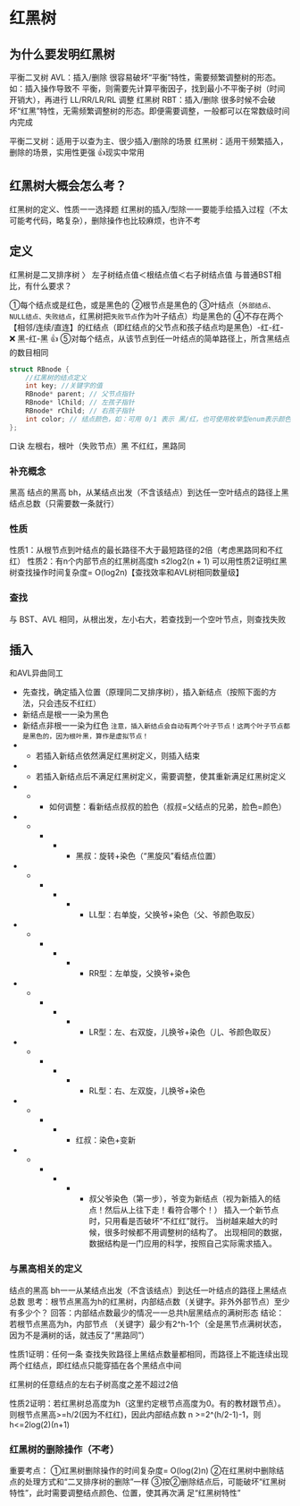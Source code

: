 # 红黑树
## 为什么要发明红黑树
平衡二叉树 AVL：插入/删除 很容易破坏“平衡”特性，需要频繁调整树的形态。如：插入操作导致不
平衡，则需要先计算平衡因子，找到最小不平衡子树（时间开销大），再进行 LL/RR/LR/RL 调整
红黑树 RBT：插入/删除 很多时候不会破坏“红黑”特性，无需频繁调整树的形态。即便需要调整，一般都可以在常数级时间内完成

平衡二叉树：适用于以查为主、很少插入/删除的场景
红黑树：适用干频繁插入，删除的场景，实用性更强 👍现实中常用

## 红黑树大概会怎么考？
红黑树的定义、性质一一选择题
红黑树的插入/型除一一要能手绘插入过程（不太可能考代码，略复杂），删除操作也比较麻烦，也许不考

## 定义
红黑树是二叉排序树 〉 左子树结点值＜根结点值＜右子树结点值
与普通BST相比，有什么要求？

①每个结点或是红色，或是黑色的
②根节点是黑色的
③叶结点（`外部结点、NULL结点、失败结点`，红黑树把`失败节点`作为叶子结点）均是黑色的
④不存在两个【相邻/连续/直连】的红结点（即红结点的父节点和孩子结点均是黑色）-红-红- ❌ 黑-红-黑 👍
⑤对每个结点，从该节点到任一叶结点的简单路径上，所含黑结点的数目相同

``` c
struct RBnode {
    //红黑树的结点定义
    int key; //关键字的值
    RBnode* parent; // 父节点指针
    RBnode* lChild; // 左孩子指针
    RBnode* rChild; // 右孩子指针
    int color; // 结点颜色，如：可用 0/1 表示 黑/红，也可使用枚举型enum表示颜色
};
```
口诀
左根右，根叶（失败节点）黑
不红红，黑路同

### 补充概念
黑高
结点的黑高 bh，从某结点出发（不含该结点）到达任一空叶结点的路径上黑结点总数（只需要数一条就行）

### 性质
性质1：从根节点到叶结点的最长路径不大于最短路径的2倍（考虑黑路同和不红红）
性质2：有n个内部节点的红黑树高度h ≤2log2(n + 1)
可以用性质2证明红黑树查找操作时间复杂度= O(log2n)【查找效率和AVL树相同数量级】

### 查找
与 BST、AVL 相同，从根出发，左小右大，若查找到一个空叶节点，则查找失败

## 插入
和AVL异曲同工

* 先查找，确定插入位置（原理同二叉排序树），插入新结点（按照下面的方法，只会违反不红红）
* 新结点是根一一染为黑色
* 新结点非根一一染为红色 `注意，插入新结点会自动有两个叶子节点！这两个叶子节点都是黑色的，因为根叶黑，算作是虚拟节点！`
* * 若插入新结点依然满足红黑树定义，则插入结束
* * 若插入新结点后不满足红黑树定义，需要调整，使其重新满足红黑树定义
* * * 如何调整：看新结点叔叔的脸色（叔叔=父结点的兄弟，脸色=颜色）
* * * * * 黑叔：旋转+染色（“黑旋风”看结点位置）
* * * * * * LL型：右单旋，父换爷+染色（父、爷颜色取反）
* * * * * * RR型：左单旋，父换爷+染色
* * * * * * LR型：左、右双旋，儿换爷+染色（儿、爷颜色取反）
* * * * * * RL型：右、左双旋，儿换爷+染色
* * * * * 红叔：染色+变新
* * * * * * 叔父爷染色（第一步），爷变为新结点（视为新插入的结点！然后从上往下走！看符合哪个！）
插入一个新节点时，只用看是否破坏“不红红”就行。
当树越来越大的时候，很多时候都不用调整树的结构了。
出现相同的数据，数据结构是一门应用的科学，按照自己实际需求插入。

### 与黑高相关的定义
结点的黑高 bh一一从某结点出发（不含该结点）到达任一叶结点的路径上黑结点总数
思考：根节点黑高为h的红黑树，内部结点数（关键字。非外外部节点）至少有多少个？
回答：内部结点数最少的情况一一总共h层黑结点的满树形态
结论：若根节点黑高为h，内部节点
（关键字）最少有2^h-1个（全是黑节点满树状态，因为不是满树的话，就违反了“黑路同”）

性质1证明：任何一条 查找失败路径上黑结点数量都相同，而路径上不能连续出现两个红结点，即红结点只能穿插在各个黑结点中间

红黑树的任意结点的左右子树高度之差不超过2倍

性质2证明：若红黑树总高度为h（这里约定根节点高度为0。有的教材跟节点）。则根节点黑高>=h/2(因为不红红)，因此内部结点数 n >=2^(h/2-1)-1，则h<=2log(2)(n+1)

### 红黑树的删除操作（不考）
重要考点：
①红黑树删除操作的时间复杂度= O(log(2)n)
②在红黑树中删除结点的处理方式和“二叉排序树的删除”一样
③按②删除结点后，可能破坏“红黑树特性”，此时需要调整结点颜色、位置，使其再次满
足“红黑树特性”